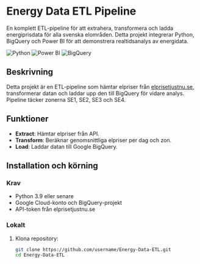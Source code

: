# Energy Data ETL Pipeline

En komplett ETL-pipeline för att extrahera, transformera och ladda energiprisdata för alla svenska elområden. Detta projekt integrerar Python, BigQuery och Power BI för att demonstrera realtidsanalys av energidata.

![Python](https://img.shields.io/badge/-Python-blue)
![Power BI](https://img.shields.io/badge/-Power%20BI-yellow)
![BigQuery](https://img.shields.io/badge/-BigQuery-green)


## Beskrivning
Detta projekt är en ETL-pipeline som hämtar elpriser från [elprisetjustnu.se](https://www.elprisetjustnu.se/), transformerar datan och laddar upp den till BigQuery för vidare analys. Pipeline täcker zonerna SE1, SE2, SE3 och SE4. 


## Funktioner
- **Extract**: Hämtar elpriser från API.
- **Transform**: Beräknar genomsnittliga elpriser per dag och zon.
- **Load**: Laddar datan till Google BigQuery.


## Installation och körning
### Krav
- Python 3.9 eller senare
- Google Cloud-konto och BigQuery-projekt
- API-token från elprisetjustnu.se

### Lokalt
1. Klona repository:
   ```bash
   git clone https://github.com/username/Energy-Data-ETL.git
   cd Energy-Data-ETL
